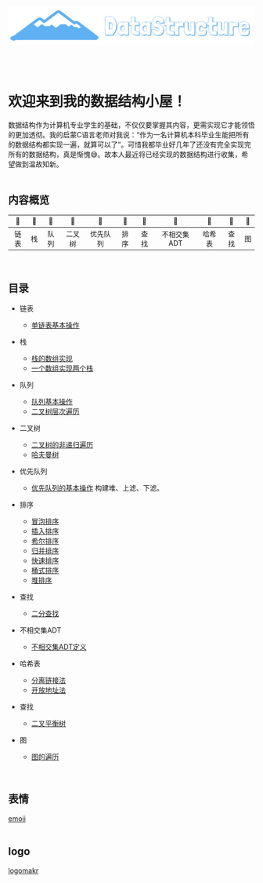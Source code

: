 <div align="center">
    <br>
    <br>
    <br>
    <img src="pics/logo.jpg" width="550px">
    <br>
    <br>
    <br>
    <br>
</div>

# 欢迎来到我的数据结构小屋！

数据结构作为计算机专业学生的基础，不仅仅要掌握其内容，更需实现它才能领悟的更加透彻。我的启蒙C语言老师对我说：“作为一名计算机本科毕业生能把所有的数据结构都实现一遍，就算可以了”。可惜我都毕业好几年了还没有完全实现完所有的数据结构，真是惭愧:sweat_smile:。故本人最近将已经实现的数据结构进行收集，希望做到温故知新。
<br>
<br>

## 内容概览

| :grapes: | :melon: | :watermelon: | :tangerine: | :lemon: | :banana: | :cherries: | :pineapple: | :apple: | :strawberry: | :peach: |
| :--------: | :---------: | :---------: | :---------: | :---------:| :---------: | :---------: | :-------: | :-------:| :------:| :------:|
| 链表 | 栈 | 队列 | 二叉树 | 优先队列 | 排序 | 查找 | 不相交集ADT | 哈希表 | 查找 | 图 |
<br>

## 目录

* 链表
    * [单链表基本操作](./单链表/链表基本操作.cpp)

* 栈
    * [栈的数组实现](./栈/用数组实现的栈.cpp)
    * [一个数组实现两个栈](./栈/一个数组两个栈)

* 队列
    * [队列基本操作](./队列/队列基本操作/队列.cpp)
    * [二叉树层次遍历](./队列/二叉树层次遍历.cpp)

* 二叉树
    * [二叉树的非递归遍历](./二叉树/二叉树非递归遍历/二叉树非递归遍历.cpp)
    * [哈夫曼树](./二叉树/哈夫曼树/huffman.py)

* 优先队列
    * [优先队列的基本操作](./优先队列/堆.cpp)  构建堆、上滤、下滤。

* 排序
    * [冒泡排序](./排序/冒泡排序.cpp)
    * [插入排序](./排序/插入排序.cpp)
    * [希尔排序](./排序/希尔排序.cpp)
    * [归并排序](./排序/归并排序.cpp)
    * [快速排序](./排序/快速排序.cpp)
    * [桶式排序](./排序/桶式排序.cpp)
    * [堆排序](./排序/堆排序.cpp)
    
* 查找
    * [二分查找](./查找/二分查找.py)

* 不相交集ADT
    * [不相交集ADT定义](./不相交集ADT/DisjSet.md)

* 哈希表
    * [分离链接法](./哈希表/分离链接法/HashTable.cpp)
    * [开放地址法](./哈希表/开放地址法（平方探测）/HashTable.cpp)

* 查找
    * [二叉平衡树](./二叉树/二叉平衡树/二叉平衡树基本操作.cpp)

* 图
    * [图的遍历](./图/图的遍历/图的遍历.cpp)
<br>

## 表情
[emoji](https://emojipedia.org/)
<br>
<br>

## logo
[logomakr](https://logomakr.com/)
